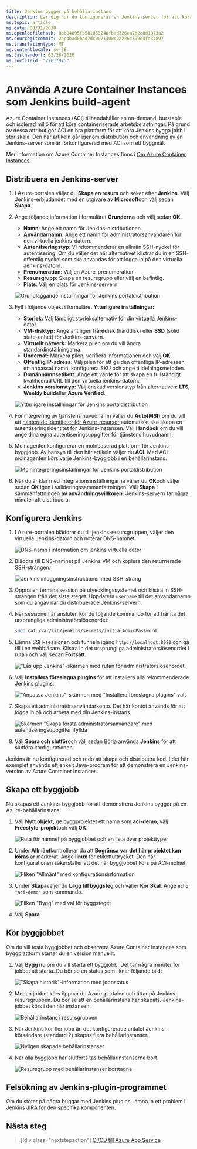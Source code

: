 ```yaml
---
title: Jenkins bygger på behållarinstans
description: Lär dig hur du konfigurerar en Jenkins-server för att köra byggjobb på begäran i Azure Container Instances
ms.topic: article
ms.date: 08/31/2018
ms.openlocfilehash: 8bb84895fb581053248fbad326ea7b2c8d1873a2
ms.sourcegitcommit: 2ec4b3d0bad7dc0071400c2a2264399e4fe34897
ms.translationtype: MT
ms.contentlocale: sv-SE
ms.lasthandoff: 03/28/2020
ms.locfileid: "77617975"
---
```

# <a name="use-azure-container-instances-as-a-jenkins-build-agent"></a>Använda Azure Container Instances som Jenkins build-agent

Azure Container Instances (ACI) tillhandahåller en on-demand, burstable och isolerad miljö för att köra containeriserade arbetsbelastningar. På grund av dessa attribut gör ACI en bra plattform för att köra Jenkins bygga jobb i stor skala. Den här artikeln går igenom distribution och användning av en Jenkins-server som är förkonfigurerad med ACI som ett byggmål.

Mer information om Azure Container Instances finns i [Om Azure Container Instances](../container-instances/container-instances-overview.md).

## <a name="deploy-a-jenkins-server"></a>Distribuera en Jenkins-server

1. I Azure-portalen väljer du **Skapa en resurs** och söker efter **Jenkins**. Välj Jenkins-erbjudandet med en utgivare av **Microsoft**och välj sedan **Skapa**.

2. Ange följande information i formuläret **Grunderna** och välj sedan **OK**.

   - **Namn**: Ange ett namn för Jenkins-distributionen.
   - **Användarnamn**: Ange ett namn för administratörsanvändaren för den virtuella jenkins-datorn.
   - **Autentiseringstyp**: Vi rekommenderar en allmän SSH-nyckel för autentisering. Om du väljer det här alternativet klistrar du in en SSH-offentlig nyckel som ska användas för att logga in på den virtuella Jenkins-datorn.
   - **Prenumeration**: Välj en Azure-prenumeration.
   - **Resursgrupp**: Skapa en resursgrupp eller välj en befintlig.
   - **Plats**: Välj en plats för Jenkins-servern.

   ![Grundläggande inställningar för Jenkins portaldistribution](./media/container-instances-jenkins/jenkins-portal-01.png)

3. Fyll i följande objekt i formuläret **Ytterligare inställningar:**

   - **Storlek:** Välj lämpligt storleksalternativ för din virtuella Jenkins-dator.
   - **VM-disktyp:** Ange antingen **hårddisk** (hårddisk) eller **SSD** (solid state-enhet) för Jenkins-servern.
   - **Virtuellt nätverk:** Markera pilen om du vill ändra standardinställningarna.
   - **Undernät:** Markera pilen, verifiera informationen och välj **OK**.
   - **Offentlig IP-adress:** Välj pilen för att ge den offentliga IP-adressen ett anpassat namn, konfigurera SKU och ange tilldelningsmetoden.
   - **Domännamnsetikett:** Ange ett värde för att skapa en fullständigt kvalificerad URL till den virtuella jenkins-datorn.
   - **Jenkins versionstyp:** Välj önskad versionstyp från alternativen: **LTS**, **Weekly build**eller **Azure Verified**.

   ![Ytterligare inställningar för Jenkins portaldistribution](./media/container-instances-jenkins/jenkins-portal-02.png)

4. För integrering av tjänstens huvudnamn väljer du **Auto(MSI)** om du vill att [hanterade identiteter för Azure-resurser](../active-directory/managed-identities-azure-resources/overview.md) automatiskt ska skapa en autentiseringsidentitet för Jenkins-instansen. Välj **Handbok** om du vill ange dina egna autentiseringsuppgifter för tjänstens huvudnamn.

5. Molnagenter konfigurerar en molnbaserad plattform för Jenkins-byggjobb. Av hänsyn till den här artikeln väljer du **ACI**. Med ACI-molnagenten körs varje Jenkins-byggjobb i en behållarinstans.

   ![Molnintegreringsinställningar för Jenkins portaldistribution](./media/container-instances-jenkins/jenkins-portal-03.png)

6. När du är klar med integrationsinställningarna väljer du **OK**och väljer sedan **OK** igen i valideringssammanfattningen. Välj **Skapa** i sammanfattningen **av användningsvillkoren.** Jenkins-servern tar några minuter att distribuera.

## <a name="configure-jenkins"></a>Konfigurera Jenkins

1. I Azure-portalen bläddrar du till jenkins-resursgruppen, väljer den virtuella Jenkins-datorn och noterar DNS-namnet.

   ![DNS-namn i information om jenkins virtuella dator](./media/container-instances-jenkins/jenkins-portal-fqdn.png)

2. Bläddra till DNS-namnet på Jenkins VM och kopiera den returnerade SSH-strängen.

   ![Jenkins inloggningsinstruktioner med SSH-sträng](./media/container-instances-jenkins/jenkins-portal-04.png)

3. Öppna en terminalsession på utvecklingssystemet och klistra in SSH-strängen från det sista steget. Uppdatera `username` till det användarnamn som du angav när du distribuerade Jenkins-servern.

4. När sessionen är ansluten kör du följande kommando för att hämta det ursprungliga administratörslösenordet:

   ```bash
   sudo cat /var/lib/jenkins/secrets/initialAdminPassword
   ```

5. Lämna SSH-sessionen och tunneln igång `http://localhost:8080` och gå till i en webbläsare. Klistra in det ursprungliga administratörslösenordet i rutan och välj sedan **Fortsätt**.

   !["Lås upp Jenkins"-skärmen med rutan för administratörslösenordet](./media/container-instances-jenkins/jenkins-portal-05.png)

6. Välj **Installera föreslagna plugins** för att installera alla rekommenderade Jenkins plugins.

   !["Anpassa Jenkins"-skärmen med "Installera föreslagna plugins" valt](./media/container-instances-jenkins/jenkins-portal-06.png)

7. Skapa ett administratörsanvändarkonto. Det här kontot används för att logga in på och arbeta med din Jenkins-instans.

   ![Skärmen "Skapa första administratörsanvändare" med autentiseringsuppgifter ifyllda](./media/container-instances-jenkins/jenkins-portal-07.png)

8. Välj **Spara och slutför**och välj sedan Börja använda **Jenkins** för att slutföra konfigurationen.

Jenkins är nu konfigurerad och redo att skapa och distribuera kod. I det här exemplet används ett enkelt Java-program för att demonstrera en Jenkins-version av Azure Container Instances.

## <a name="create-a-build-job"></a>Skapa ett byggjobb

Nu skapas ett Jenkins-byggjobb för att demonstrera Jenkins bygger på en Azure-behållarinstans.

1. Välj **Nytt objekt,** ge byggprojektet ett namn som **aci-demo**, välj **Freestyle-projekt**och välj **OK**.

   ![Ruta för namnet på byggjobbet och en lista över projekttyper](./media/container-instances-jenkins/jenkins-new-job.png)

2. Under **Allmänt**kontrollerar du att **Begränsa var det här projektet kan köras** är markerat. Ange **linux** för etikettuttrycket. Den här konfigurationen säkerställer att det här byggjobbet körs på ACI-molnet.

   ![Fliken "Allmänt" med konfigurationsinformation](./media/container-instances-jenkins/jenkins-job-01.png)

3. Under **Skapa**väljer du **Lägg till byggsteg** och väljer **Kör Skal**. Ange `echo "aci-demo"` som kommando.

   ![Fliken "Bygg" med val för byggsteget](./media/container-instances-jenkins/jenkins-job-02.png)

5. Välj **Spara**.

## <a name="run-the-build-job"></a>Kör byggjobbet

Om du vill testa byggjobbet och observera Azure Container Instances som byggplattform startar du en version manuellt.

1. Välj **Bygg nu** om du vill starta ett byggjobb. Det tar några minuter för jobbet att starta. Du bör se en status som liknar följande bild:

   !["Skapa historik"-information med jobbstatus](./media/container-instances-jenkins/jenkins-job-status.png)

2. Medan jobbet körs öppnar du Azure-portalen och tittar på Jenkins-resursgruppen. Du bör se att en behållarinstans har skapats. Jenkins-jobbet körs i den här instansen.

   ![Behållarinstans i resursgruppen](./media/container-instances-jenkins/jenkins-aci.png)

3. När Jenkins kör fler jobb än det konfigurerade antalet Jenkins-körsändare (standard 2) skapas flera behållarinstanser.

   ![Nyligen skapade behållarinstanser](./media/container-instances-jenkins/jenkins-aci-multi.png)

4. När alla byggjobb har slutförts tas behållarinstanserna bort.

   ![Resursgrupp med behållarinstanser borttagna](./media/container-instances-jenkins/jenkins-aci-none.png)

## <a name="troubleshooting-the-jenkins-plugin"></a>Felsökning av Jenkins-plugin-programmet

Om du stöter på några buggar med Jenkins plugins, lämna in ett problem i [Jenkins JIRA](https://issues.jenkins-ci.org/) för den specifika komponenten.

## <a name="next-steps"></a>Nästa steg

> [!div class="nextstepaction"]
> [CI/CD till Azure App Service](java-deploy-webapp-tutorial.md)